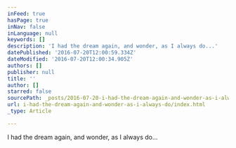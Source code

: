 ```yaml
---
inFeed: true
hasPage: true
inNav: false
inLanguage: null
keywords: []
description: 'I had the dream again, and wonder, as I always do...'
datePublished: '2016-07-20T12:00:59.334Z'
dateModified: '2016-07-20T12:00:34.905Z'
authors: []
publisher: null
title: ''
author: []
starred: false
sourcePath: _posts/2016-07-20-i-had-the-dream-again-and-wonder-as-i-always-do.md
url: i-had-the-dream-again-and-wonder-as-i-always-do/index.html
_type: Article

---
```

I had the dream again, and wonder, as I always do...